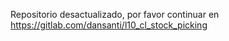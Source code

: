 Repositorio desactualizado, por favor continuar en https://gitlab.com/dansanti/l10_cl_stock_picking

